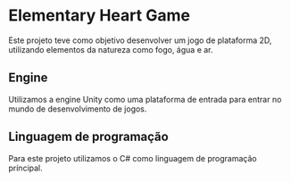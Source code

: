 # Elementary Heart Game
<p>
Este projeto teve como objetivo desenvolver um jogo de plataforma 2D, utilizando elementos da natureza como fogo, água e ar.
</p>

## Engine
<p>
  Utilizamos a engine Unity como uma plataforma de entrada para entrar no mundo de desenvolvimento de jogos.
</p>

## Linguagem de programação
<p>
  Para este projeto utilizamos o C# como linguagem de programação príncipal.
</p>
